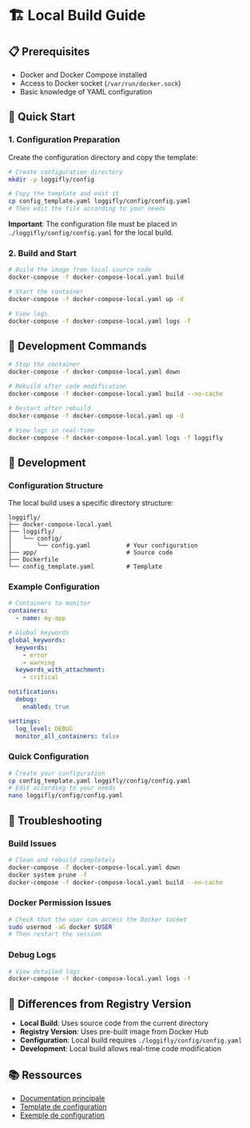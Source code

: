 # 🏗️ Local Build Guide

## 📋 Prerequisites

- Docker and Docker Compose installed
- Access to Docker socket (`/var/run/docker.sock`)
- Basic knowledge of YAML configuration

## 🚀 Quick Start

### 1. Configuration Preparation

Create the configuration directory and copy the template:

```bash
# Create configuration directory
mkdir -p loggifly/config

# Copy the template and edit it
cp config_template.yaml loggifly/config/config.yaml
# Then edit the file according to your needs
```

**Important**: The configuration file must be placed in `./loggifly/config/config.yaml` for the local build.

### 2. Build and Start

```bash
# Build the image from local source code
docker-compose -f docker-compose-local.yaml build

# Start the container
docker-compose -f docker-compose-local.yaml up -d

# View logs
docker-compose -f docker-compose-local.yaml logs -f
```

## 🔧 Development Commands

```bash
# Stop the container
docker-compose -f docker-compose-local.yaml down

# Rebuild after code modification
docker-compose -f docker-compose-local.yaml build --no-cache

# Restart after rebuild
docker-compose -f docker-compose-local.yaml up -d

# View logs in real-time
docker-compose -f docker-compose-local.yaml logs -f loggifly
```

## 🔄 Development

### Configuration Structure

The local build uses a specific directory structure:

```
loggifly/
├── docker-compose-local.yaml
├── loggifly/
│   └── config/
│       └── config.yaml          # Your configuration
├── app/                         # Source code
├── Dockerfile
└── config_template.yaml         # Template
```

### Example Configuration

```yaml
# Containers to monitor
containers:
  - name: my-app

# Global keywords
global_keywords:
  keywords:
    - error
    - warning
  keywords_with_attachment:
    - critical

notifications:
  debug:
    enabled: true

settings:
  log_level: DEBUG
  monitor_all_containers: false
```

### Quick Configuration

```bash
# Create your configuration
cp config_template.yaml loggifly/config/config.yaml
# Edit according to your needs
nano loggifly/config/config.yaml
```

## 🐛 Troubleshooting

### Build Issues

```bash
# Clean and rebuild completely
docker-compose -f docker-compose-local.yaml down
docker system prune -f
docker-compose -f docker-compose-local.yaml build --no-cache
```

### Docker Permission Issues

```bash
# Check that the user can access the Docker socket
sudo usermod -aG docker $USER
# Then restart the session
```

### Debug Logs

```bash
# View detailed logs
docker-compose -f docker-compose-local.yaml logs -f
```

## 🔗 Differences from Registry Version

- **Local Build**: Uses source code from the current directory
- **Registry Version**: Uses pre-built image from Docker Hub
- **Configuration**: Local build requires `./loggifly/config/config.yaml`
- **Development**: Local build allows real-time code modification

## 📚 Ressources

- [Documentation principale](README.md)
- [Template de configuration](config_template.yaml)
- [Exemple de configuration](config_example.yaml)
